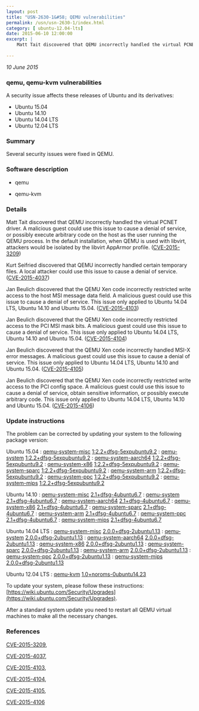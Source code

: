```yaml
---
layout: post
title: "USN-2630-1&#58; QEMU vulnerabilities"
permalink: /usn/usn-2630-1/index.html
category: [ ubuntu-12.04-lts]
date: 2015-06-10 12:00:00
excerpt: |
    Matt Tait discovered that QEMU incorrectly handled the virtual PCNET driver. A malicious guest could use this issue to cause a denial of service, or possibly execute arbitrary code on the host as the user running the QEMU process. In the default installation, when QEMU is used with libvirt, attackers would be isolated by the libvirt AppArmor profile. ([CVE-2015-3209](http://people.ubuntu.com/~ubuntu-security/cve/CVE-2015-3209))
    
--- 
```

 
 

*10 June 2015*

### qemu, qemu-kvm vulnerabilities

A security issue affects these releases of Ubuntu and its derivatives:

* Ubuntu 15.04
* Ubuntu 14.10
* Ubuntu 14.04 LTS
* Ubuntu 12.04 LTS

### Summary

Several security issues were fixed in QEMU. 

### Software description

* qemu 

* qemu-kvm 

### Details

Matt Tait discovered that QEMU incorrectly handled the virtual PCNET driver. A malicious guest could use this issue to cause a denial of service, or possibly execute arbitrary code on the host as the user running the QEMU process. In the default installation, when QEMU is used with libvirt, attackers would be isolated by the libvirt AppArmor profile. ([CVE-2015-3209](http://people.ubuntu.com/~ubuntu-security/cve/CVE-2015-3209))

Kurt Seifried discovered that QEMU incorrectly handled certain temporary files. A local attacker could use this issue to cause a denial of service. ([CVE-2015-4037](http://people.ubuntu.com/~ubuntu-security/cve/CVE-2015-4037))

Jan Beulich discovered that the QEMU Xen code incorrectly restricted write access to the host MSI message data field. A malicious guest could use this issue to cause a denial of service. This issue only applied to Ubuntu 14.04 LTS, Ubuntu 14.10 and Ubuntu 15.04. ([CVE-2015-4103](http://people.ubuntu.com/~ubuntu-security/cve/CVE-2015-4103))

Jan Beulich discovered that the QEMU Xen code incorrectly restricted access to the PCI MSI mask bits. A malicious guest could use this issue to cause a denial of service. This issue only applied to Ubuntu 14.04 LTS, Ubuntu 14.10 and Ubuntu 15.04. ([CVE-2015-4104](http://people.ubuntu.com/~ubuntu-security/cve/CVE-2015-4104))

Jan Beulich discovered that the QEMU Xen code incorrectly handled MSI-X error messages. A malicious guest could use this issue to cause a denial of service. This issue only applied to Ubuntu 14.04 LTS, Ubuntu 14.10 and Ubuntu 15.04. ([CVE-2015-4105](http://people.ubuntu.com/~ubuntu-security/cve/CVE-2015-4105))

Jan Beulich discovered that the QEMU Xen code incorrectly restricted write access to the PCI config space. A malicious guest could use this issue to cause a denial of service, obtain sensitive information, or possibly execute arbitrary code. This issue only applied to Ubuntu 14.04 LTS, Ubuntu 14.10 and Ubuntu 15.04. ([CVE-2015-4106](http://people.ubuntu.com/~ubuntu-security/cve/CVE-2015-4106)) 

### Update instructions

The problem can be corrected by updating your system to the following package version:

Ubuntu 15.04
 : [qemu-system-misc](https://launchpad.net/ubuntu/+source/qemu) <span> [1:2.2+dfsg-5expubuntu9.2](https://launchpad.net/ubuntu/+source/qemu/1:2.2+dfsg-5expubuntu9.2) </span> 
 : [qemu-system](https://launchpad.net/ubuntu/+source/qemu) <span> [1:2.2+dfsg-5expubuntu9.2](https://launchpad.net/ubuntu/+source/qemu/1:2.2+dfsg-5expubuntu9.2) </span> 
 : [qemu-system-aarch64](https://launchpad.net/ubuntu/+source/qemu) <span> [1:2.2+dfsg-5expubuntu9.2](https://launchpad.net/ubuntu/+source/qemu/1:2.2+dfsg-5expubuntu9.2) </span> 
 : [qemu-system-x86](https://launchpad.net/ubuntu/+source/qemu) <span> [1:2.2+dfsg-5expubuntu9.2](https://launchpad.net/ubuntu/+source/qemu/1:2.2+dfsg-5expubuntu9.2) </span> 
 : [qemu-system-sparc](https://launchpad.net/ubuntu/+source/qemu) <span> [1:2.2+dfsg-5expubuntu9.2](https://launchpad.net/ubuntu/+source/qemu/1:2.2+dfsg-5expubuntu9.2) </span> 
 : [qemu-system-arm](https://launchpad.net/ubuntu/+source/qemu) <span> [1:2.2+dfsg-5expubuntu9.2](https://launchpad.net/ubuntu/+source/qemu/1:2.2+dfsg-5expubuntu9.2) </span> 
 : [qemu-system-ppc](https://launchpad.net/ubuntu/+source/qemu) <span> [1:2.2+dfsg-5expubuntu9.2](https://launchpad.net/ubuntu/+source/qemu/1:2.2+dfsg-5expubuntu9.2) </span> 
 : [qemu-system-mips](https://launchpad.net/ubuntu/+source/qemu) <span> [1:2.2+dfsg-5expubuntu9.2](https://launchpad.net/ubuntu/+source/qemu/1:2.2+dfsg-5expubuntu9.2) </span> 

Ubuntu 14.10
 : [qemu-system-misc](https://launchpad.net/ubuntu/+source/qemu) <span> [2.1+dfsg-4ubuntu6.7](https://launchpad.net/ubuntu/+source/qemu/2.1+dfsg-4ubuntu6.7) </span> 
 : [qemu-system](https://launchpad.net/ubuntu/+source/qemu) <span> [2.1+dfsg-4ubuntu6.7](https://launchpad.net/ubuntu/+source/qemu/2.1+dfsg-4ubuntu6.7) </span> 
 : [qemu-system-aarch64](https://launchpad.net/ubuntu/+source/qemu) <span> [2.1+dfsg-4ubuntu6.7](https://launchpad.net/ubuntu/+source/qemu/2.1+dfsg-4ubuntu6.7) </span> 
 : [qemu-system-x86](https://launchpad.net/ubuntu/+source/qemu) <span> [2.1+dfsg-4ubuntu6.7](https://launchpad.net/ubuntu/+source/qemu/2.1+dfsg-4ubuntu6.7) </span> 
 : [qemu-system-sparc](https://launchpad.net/ubuntu/+source/qemu) <span> [2.1+dfsg-4ubuntu6.7](https://launchpad.net/ubuntu/+source/qemu/2.1+dfsg-4ubuntu6.7) </span> 
 : [qemu-system-arm](https://launchpad.net/ubuntu/+source/qemu) <span> [2.1+dfsg-4ubuntu6.7](https://launchpad.net/ubuntu/+source/qemu/2.1+dfsg-4ubuntu6.7) </span> 
 : [qemu-system-ppc](https://launchpad.net/ubuntu/+source/qemu) <span> [2.1+dfsg-4ubuntu6.7](https://launchpad.net/ubuntu/+source/qemu/2.1+dfsg-4ubuntu6.7) </span> 
 : [qemu-system-mips](https://launchpad.net/ubuntu/+source/qemu) <span> [2.1+dfsg-4ubuntu6.7](https://launchpad.net/ubuntu/+source/qemu/2.1+dfsg-4ubuntu6.7) </span> 

Ubuntu 14.04 LTS
 : [qemu-system-misc](https://launchpad.net/ubuntu/+source/qemu) <span> [2.0.0+dfsg-2ubuntu1.13](https://launchpad.net/ubuntu/+source/qemu/2.0.0+dfsg-2ubuntu1.13) </span> 
 : [qemu-system](https://launchpad.net/ubuntu/+source/qemu) <span> [2.0.0+dfsg-2ubuntu1.13](https://launchpad.net/ubuntu/+source/qemu/2.0.0+dfsg-2ubuntu1.13) </span> 
 : [qemu-system-aarch64](https://launchpad.net/ubuntu/+source/qemu) <span> [2.0.0+dfsg-2ubuntu1.13](https://launchpad.net/ubuntu/+source/qemu/2.0.0+dfsg-2ubuntu1.13) </span> 
 : [qemu-system-x86](https://launchpad.net/ubuntu/+source/qemu) <span> [2.0.0+dfsg-2ubuntu1.13](https://launchpad.net/ubuntu/+source/qemu/2.0.0+dfsg-2ubuntu1.13) </span> 
 : [qemu-system-sparc](https://launchpad.net/ubuntu/+source/qemu) <span> [2.0.0+dfsg-2ubuntu1.13](https://launchpad.net/ubuntu/+source/qemu/2.0.0+dfsg-2ubuntu1.13) </span> 
 : [qemu-system-arm](https://launchpad.net/ubuntu/+source/qemu) <span> [2.0.0+dfsg-2ubuntu1.13](https://launchpad.net/ubuntu/+source/qemu/2.0.0+dfsg-2ubuntu1.13) </span> 
 : [qemu-system-ppc](https://launchpad.net/ubuntu/+source/qemu) <span> [2.0.0+dfsg-2ubuntu1.13](https://launchpad.net/ubuntu/+source/qemu/2.0.0+dfsg-2ubuntu1.13) </span> 
 : [qemu-system-mips](https://launchpad.net/ubuntu/+source/qemu) <span> [2.0.0+dfsg-2ubuntu1.13](https://launchpad.net/ubuntu/+source/qemu/2.0.0+dfsg-2ubuntu1.13) </span> 

Ubuntu 12.04 LTS
 : [qemu-kvm](https://launchpad.net/ubuntu/+source/qemu-kvm) <span> [1.0+noroms-0ubuntu14.23](https://launchpad.net/ubuntu/+source/qemu-kvm/1.0+noroms-0ubuntu14.23) </span> 

To update your system, please follow these instructions: [https://wiki.ubuntu.com/Security/Upgrades](https://wiki.ubuntu.com/Security/Upgrades).

After a standard system update you need to restart all QEMU virtual machines to make all the necessary changes. 

### References

 
 [CVE-2015-3209](http://people.ubuntu.com/~ubuntu-security/cve/CVE-2015-3209), 

 [CVE-2015-4037](http://people.ubuntu.com/~ubuntu-security/cve/CVE-2015-4037), 

 [CVE-2015-4103](http://people.ubuntu.com/~ubuntu-security/cve/CVE-2015-4103), 

 [CVE-2015-4104](http://people.ubuntu.com/~ubuntu-security/cve/CVE-2015-4104), 

 [CVE-2015-4105](http://people.ubuntu.com/~ubuntu-security/cve/CVE-2015-4105), 

 [CVE-2015-4106](http://people.ubuntu.com/~ubuntu-security/cve/CVE-2015-4106)
 

